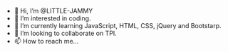 - 👋 Hi, I’m @LITTLE-JAMMY
- 👀 I’m interested in coding.
- 🌱 I’m currently learning JavaScript, HTML, CSS, jQuery and Bootstarp.
- 💞️ I’m looking to collaborate on TPI.
- 📫 How to reach me...

<!---
LITTLE-JAMMY/LITTLE-JAMMY is a ✨ special ✨ repository because its `README.md` (this file) appears on your GitHub profile.
You can click the Preview link to take a look at your changes.
--->
